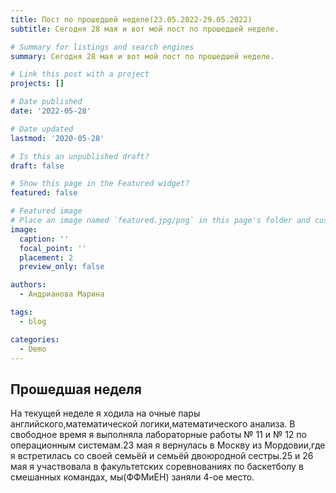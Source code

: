 ```yaml
---
title: Пост по прошедшей неделе(23.05.2022-29.05.2022)
subtitle: Сегодня 28 мая и вот мой пост по прошедшей неделе.

# Summary for listings and search engines
summary: Сегодня 28 мая и вот мой пост по прошедшей неделе.

# Link this post with a project
projects: []

# Date published
date: '2022-05-28'

# Date updated
lastmod: '2020-05-28'

# Is this an unpublished draft?
draft: false

# Show this page in the Featured widget?
featured: false

# Featured image
# Place an image named `featured.jpg/png` in this page's folder and customize its options here.
image:
  caption: ''
  focal_point: ''
  placement: 2
  preview_only: false

authors:
  - Андрианова Марина

tags:
  - blog

categories:
  - Demo
---
```


## Прошедшая неделя

На текущей неделе я ходила на очные пары английского,математической логики,математического анализа. В свободное время я выполняла лабораторные работы № 11 и № 12 по операционным системам.23 мая я вернулась в Москву из Мордовии,где я встретилась со своей семьёй и семьёй двоюродной сестры.25 и 26 мая я участвовала в факультетских соревнованиях по баскетболу в смешанных командах, мы(ФФМиЕН) заняли 4-ое место.
